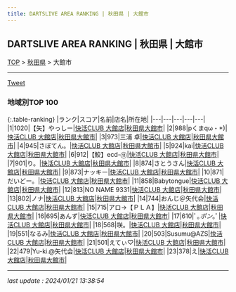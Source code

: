 ```yaml
---
title: DARTSLIVE AREA RANKING | 秋田県 | 大館市
---
```

## DARTSLIVE AREA RANKING | 秋田県 | 大館市

[TOP](/darts/rank/) > [秋田県](/darts/rank/秋田県/) > 大館市

___

<a href="https://twitter.com/share?ref_src=twsrc%5Etfw" data-text="DARTSLIVE AREA RANKING | 秋田県大館市" class="twitter-share-button" data-via="DARTSLIVE" data-hashtags="DARTSLIVE" data-related="DARTSLIVE" data-show-count="false">Tweet</a>

### 地域別TOP 100

{:.table-ranking}
|ランク|スコア|名前|店名|所在地|
|---|---|---|---|---|
|1|1020|【矢】やっしー|<a href="https://search.dartslive.com/jp/shop/b586c4e40494577ca3f63593b5358cc4">快活CLUB 大館店</a>|<a href="/darts/rank/秋田県/大館市">秋田県大館市</a>|
|2|988|pくまqω・*)|<a href="https://search.dartslive.com/jp/shop/b586c4e40494577ca3f63593b5358cc4">快活CLUB 大館店</a>|<a href="/darts/rank/秋田県/大館市">秋田県大館市</a>|
|3|973|三浦 卓|<a href="https://search.dartslive.com/jp/shop/b586c4e40494577ca3f63593b5358cc4">快活CLUB 大館店</a>|<a href="/darts/rank/秋田県/大館市">秋田県大館市</a>|
|4|945|さぼてん。|<a href="https://search.dartslive.com/jp/shop/b586c4e40494577ca3f63593b5358cc4">快活CLUB 大館店</a>|<a href="/darts/rank/秋田県/大館市">秋田県大館市</a>|
|5|924|kai|<a href="https://search.dartslive.com/jp/shop/b586c4e40494577ca3f63593b5358cc4">快活CLUB 大館店</a>|<a href="/darts/rank/秋田県/大館市">秋田県大館市</a>|
|6|912|【鮫】ecd-⑪|<a href="https://search.dartslive.com/jp/shop/b586c4e40494577ca3f63593b5358cc4">快活CLUB 大館店</a>|<a href="/darts/rank/秋田県/大館市">秋田県大館市</a>|
|7|901|り。|<a href="https://search.dartslive.com/jp/shop/b586c4e40494577ca3f63593b5358cc4">快活CLUB 大館店</a>|<a href="/darts/rank/秋田県/大館市">秋田県大館市</a>|
|8|874|さとうさん|<a href="https://search.dartslive.com/jp/shop/b586c4e40494577ca3f63593b5358cc4">快活CLUB 大館店</a>|<a href="/darts/rank/秋田県/大館市">秋田県大館市</a>|
|9|873|ナッキー|<a href="https://search.dartslive.com/jp/shop/b586c4e40494577ca3f63593b5358cc4">快活CLUB 大館店</a>|<a href="/darts/rank/秋田県/大館市">秋田県大館市</a>|
|10|871|だいどー。|<a href="https://search.dartslive.com/jp/shop/b586c4e40494577ca3f63593b5358cc4">快活CLUB 大館店</a>|<a href="/darts/rank/秋田県/大館市">秋田県大館市</a>|
|11|858|Babytongue|<a href="https://search.dartslive.com/jp/shop/b586c4e40494577ca3f63593b5358cc4">快活CLUB 大館店</a>|<a href="/darts/rank/秋田県/大館市">秋田県大館市</a>|
|12|813|NO NAME 9331|<a href="https://search.dartslive.com/jp/shop/b586c4e40494577ca3f63593b5358cc4">快活CLUB 大館店</a>|<a href="/darts/rank/秋田県/大館市">秋田県大館市</a>|
|13|802|ノナ|<a href="https://search.dartslive.com/jp/shop/b586c4e40494577ca3f63593b5358cc4">快活CLUB 大館店</a>|<a href="/darts/rank/秋田県/大館市">秋田県大館市</a>|
|14|744|おんじ＠矢代会|<a href="https://search.dartslive.com/jp/shop/b586c4e40494577ca3f63593b5358cc4">快活CLUB 大館店</a>|<a href="/darts/rank/秋田県/大館市">秋田県大館市</a>|
|15|715|アロ→【ＰＬＡ】|<a href="https://search.dartslive.com/jp/shop/b586c4e40494577ca3f63593b5358cc4">快活CLUB 大館店</a>|<a href="/darts/rank/秋田県/大館市">秋田県大館市</a>|
|16|695|あんず|<a href="https://search.dartslive.com/jp/shop/b586c4e40494577ca3f63593b5358cc4">快活CLUB 大館店</a>|<a href="/darts/rank/秋田県/大館市">秋田県大館市</a>|
|17|610|ﾟ｡*ポン*｡ﾟ|<a href="https://search.dartslive.com/jp/shop/b586c4e40494577ca3f63593b5358cc4">快活CLUB 大館店</a>|<a href="/darts/rank/秋田県/大館市">秋田県大館市</a>|
|18|568|咲。|<a href="https://search.dartslive.com/jp/shop/b586c4e40494577ca3f63593b5358cc4">快活CLUB 大館店</a>|<a href="/darts/rank/秋田県/大館市">秋田県大館市</a>|
|19|551|なるみ|<a href="https://search.dartslive.com/jp/shop/b586c4e40494577ca3f63593b5358cc4">快活CLUB 大館店</a>|<a href="/darts/rank/秋田県/大館市">秋田県大館市</a>|
|20|503|Susumu@AZS|<a href="https://search.dartslive.com/jp/shop/b586c4e40494577ca3f63593b5358cc4">快活CLUB 大館店</a>|<a href="/darts/rank/秋田県/大館市">秋田県大館市</a>|
|21|501|えてぃ♡|<a href="https://search.dartslive.com/jp/shop/b586c4e40494577ca3f63593b5358cc4">快活CLUB 大館店</a>|<a href="/darts/rank/秋田県/大館市">秋田県大館市</a>|
|22|479|Yu-ki.@矢代会|<a href="https://search.dartslive.com/jp/shop/b586c4e40494577ca3f63593b5358cc4">快活CLUB 大館店</a>|<a href="/darts/rank/秋田県/大館市">秋田県大館市</a>|
|23|378|え|<a href="https://search.dartslive.com/jp/shop/b586c4e40494577ca3f63593b5358cc4">快活CLUB 大館店</a>|<a href="/darts/rank/秋田県/大館市">秋田県大館市</a>|



___

_last update : 2024/01/21 13:38:54_


<script src="https://cdnjs.cloudflare.com/ajax/libs/jquery/3.6.1/jquery.min.js" integrity="sha512-aVKKRRi/Q/YV+4mjoKBsE4x3H+BkegoM/em46NNlCqNTmUYADjBbeNefNxYV7giUp0VxICtqdrbqU7iVaeZNXA==" crossorigin="anonymous" referrerpolicy="no-referrer"></script>
<script src="https://cdnjs.cloudflare.com/ajax/libs/jquery.tablesorter/2.31.3/js/jquery.tablesorter.min.js" integrity="sha512-qzgd5cYSZcosqpzpn7zF2ZId8f/8CHmFKZ8j7mU4OUXTNRd5g+ZHBPsgKEwoqxCtdQvExE5LprwwPAgoicguNg==" crossorigin="anonymous" referrerpolicy="no-referrer"></script>
<link rel="stylesheet" href="https://cdnjs.cloudflare.com/ajax/libs/jquery.tablesorter/2.31.3/css/theme.default.min.css" integrity="sha512-wghhOJkjQX0Lh3NSWvNKeZ0ZpNn+SPVXX1Qyc9OCaogADktxrBiBdKGDoqVUOyhStvMBmJQ8ZdMHiR3wuEq8+w==" crossorigin="anonymous" referrerpolicy="no-referrer" />
<script>
$(function() {
    $(".table-ranking").tablesorter({sortList:[[0, 0]]});
});
</script>

<script async src="https://platform.twitter.com/widgets.js" charset="utf-8"></script>